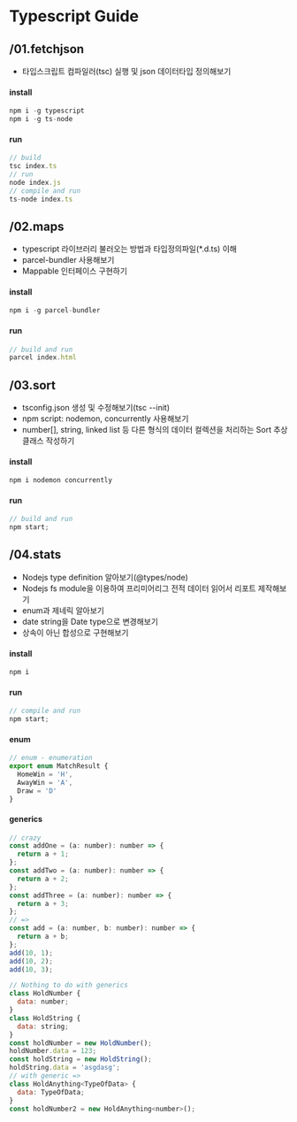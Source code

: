# Typescript Guide

## /01.fetchjson

- 타입스크립트 컴파일러(tsc) 실행 및 json 데이터타입 정의해보기

#### install

```js
npm i -g typescript
npm i -g ts-node
```

#### run

```js
// build
tsc index.ts
// run
node index.js
// compile and run
ts-node index.ts
```

## /02.maps

- typescript 라이브러리 불러오는 방법과 타입정의파일(\*.d.ts) 이해
- parcel-bundler 사용해보기
- Mappable 인터페이스 구현하기

#### install

```js
npm i -g parcel-bundler
```

#### run

```js
// build and run
parcel index.html
```

## /03.sort

- tsconfig.json 생성 및 수정해보기(tsc --init)
- npm script: nodemon, concurrently 사용해보기
- number[], string, linked list 등 다른 형식의 데이터 컬렉션을 처리하는 Sort 추상 클래스 작성하기

#### install

```js
npm i nodemon concurrently
```

#### run

```js
// build and run
npm start;
```

## /04.stats

- Nodejs type definition 알아보기(@types/node)
- Nodejs fs module을 이용하여 프리미어리그 전적 데이터 읽어서 리포트 제작해보기
- enum과 제네릭 알아보기
- date string을 Date type으로 변경해보기
- 상속이 아닌 합성으로 구현해보기

#### install

```js
npm i
```

#### run

```js
// compile and run
npm start;
```

#### enum

```js
// enum - enumeration
export enum MatchResult {
  HomeWin = 'H',
  AwayWin = 'A',
  Draw = 'D'
}
```

#### generics

```js
// crazy
const addOne = (a: number): number => {
  return a + 1;
};
const addTwo = (a: number): number => {
  return a + 2;
};
const addThree = (a: number): number => {
  return a + 3;
};
// =>
const add = (a: number, b: number): number => {
  return a + b;
};
add(10, 1);
add(10, 2);
add(10, 3);

// Nothing to do with generics
class HoldNumber {
  data: number;
}
class HoldString {
  data: string;
}
const holdNumber = new HoldNumber();
holdNumber.data = 123;
const holdString = new HoldString();
holdString.data = 'asgdasg';
// with generic =>
class HoldAnything<TypeOfData> {
  data: TypeOfData;
}
const holdNumber2 = new HoldAnything<number>();
```